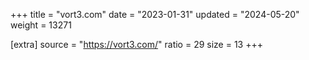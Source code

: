 +++
title = "vort3.com"
date = "2023-01-31"
updated = "2024-05-20"
weight = 13271

[extra]
source = "https://vort3.com/"
ratio = 29
size = 13
+++
